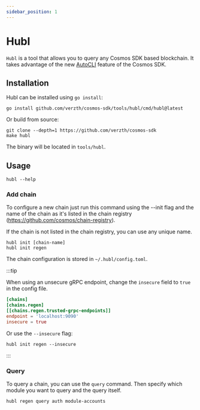 ```yaml
---
sidebar_position: 1
---
```


# Hubl

`Hubl` is a tool that allows you to query any Cosmos SDK based blockchain.
It takes advantage of the new [AutoCLI](https://pkg.go.dev/github.com/verzth/cosmos-sdk/client/v2@v2.0.0-20220916140313-c5245716b516/cli) feature <!-- TODO replace with AutoCLI docs --> of the Cosmos SDK.

## Installation

Hubl can be installed using `go install`:

```shell
go install github.com/verzth/cosmos-sdk/tools/hubl/cmd/hubl@latest
```

Or build from source:

```shell
git clone --depth=1 https://github.com/verzth/cosmos-sdk
make hubl
```

The binary will be located in `tools/hubl`.

## Usage

```shell
hubl --help
```

### Add chain

To configure a new chain just run this command using the --init flag and the name of the chain as it's listed in the chain registry (<https://github.com/cosmos/chain-registry>).

If the chain is not listed in the chain registry, you can use any unique name.

```shell
hubl init [chain-name]
hubl init regen
```

The chain configuration is stored in `~/.hubl/config.toml`.

:::tip

When using an unsecure gRPC endpoint, change the `insecure` field to `true` in the config file.

```toml
[chains]
[chains.regen]
[[chains.regen.trusted-grpc-endpoints]]
endpoint = 'localhost:9090'
insecure = true
```

Or use the `--insecure` flag:

```shell
hubl init regen --insecure
```

:::

### Query

To query a chain, you can use the `query` command.
Then specify which module you want to query and the query itself.

```shell
hubl regen query auth module-accounts
```
